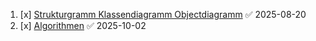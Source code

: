 1. [x] [Strukturgramm Klassendiagramm Objectdiagramm](Strukturgramm%20Klassendiagramm%20Objectdiagramm.md) ✅ 2025-08-20
2. [x] [Algorithmen](Algorithmen) ✅ 2025-10-02